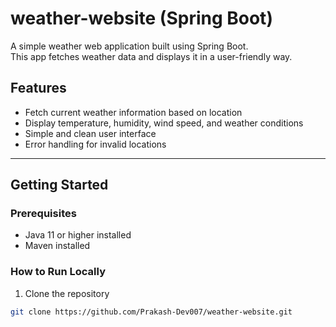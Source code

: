 # weather-website (Spring Boot)
A simple weather web application built using Spring Boot.  
This app fetches weather data and displays it in a user-friendly way.


## Features

- Fetch current weather information based on location
- Display temperature, humidity, wind speed, and weather conditions
- Simple and clean user interface
- Error handling for invalid locations



---

## Getting Started

### Prerequisites

- Java 11 or higher installed
- Maven installed

### How to Run Locally

1. Clone the repository  
```bash
git clone https://github.com/Prakash-Dev007/weather-website.git
